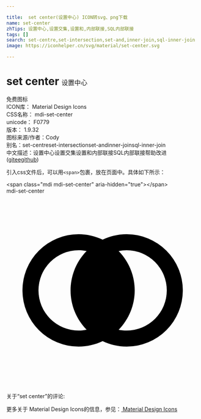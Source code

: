 ```yaml
---

title:  set center(设置中心) ICON转svg、png下载
name: set-center
zhTips: 设置中心,设置交集,设置和,内部联接,SQL内部联接
tags: []
search: set-centre,set-intersection,set-and,inner-join,sql-inner-join
image: https://iconhelper.cn/svg/material/set-center.svg

---
```


# set center  <small style="font-size: 60%;font-weight: 100">设置中心</small>


<div class="detail-page">
<p>
<span><span class="badge-success badge">免费图标</span> </span>
<br/>
<span>
ICON库：
<span class="badge-secondary badge">Material Design Icons</span> 
</span>
<br/>
<span>
CSS名称：
<span class="badge-secondary badge">mdi-set-center</span> 
</span>
<br/>
<span>
unicode：
<span class="badge-secondary badge">F0779</span> 
<copy-btn content='F0779' btn-title=""></copy-btn>
<copy-btn :content='String.fromCodePoint(parseInt("F0779", 16))' btn-title="复制U"></copy-btn>
</span>
<br/>
<span>
版本：
<span class="badge-secondary badge">1.9.32</span> 
</span>
<br/>
<span>图标来源/作者：<span class="badge-light badge">Cody</span></span> 
<br/>
<span>别名：<span class="badge-light badge">set-centre</span><span class="badge-light badge">set-intersection</span><span class="badge-light badge">set-and</span><span class="badge-light badge">inner-join</span><span class="badge-light badge">sql-inner-join</span></span><br/><span class="zh-detail">中文描述：<span class="badge-primary badge">设置中心</span><span class="badge-primary badge">设置交集</span><span class="badge-primary badge">设置和</span><span class="badge-primary badge">内部联接</span><span class="badge-primary badge">SQL内部联接</span><span class="help-link"><span>帮助改进</span>(<a href="https://gitee.com/liuwave/icon-helper/edit/master/json/material/set-center.json" target="_blank" rel="noopener noreferrer">gitee</a><a href="https://github.com/liuwave/icon-helper/edit/master/json/material/set-center.json" target="_blank" rel="noopener noreferrer">github</a></span>)</span><br/>
</p>
</div>
<div class="alert alert-dark">
  <i class="mdi mdi-set-center mdi-48px"></i>
  <i class="mdi mdi-set-center mdi-36px"></i>
  <i class="mdi mdi-set-center mdi-24px"></i>
  <i class="mdi mdi-set-center mdi-18px"></i>
</div>
<div>
  <p>引入css文件后，可以用<code>&lt;span&gt;</code>包裹，放在页面中。具体如下所示：    
  </p>
  <div class="alert alert-primary" style="font-size: 14px">
    &lt;span class="mdi mdi-set-center" aria-hidden="true"&gt;&lt;/span&gt;
    <copy-btn content='<span class="mdi mdi-set-center" aria-hidden="true"></span>'></copy-btn>
  </div>
  <div class="alert alert-secondary">
    <i class="mdi mdi-set-center"
    style="font-size: 24px"
    aria-hidden="true"></i> mdi-set-center
    <copy-btn content="mdi-set-center" btn-title="复制图标名称"></copy-btn>
  </div>
</div>
<div id="svg" class="svg-wrap">
<svg xmlns="http://www.w3.org/2000/svg" viewBox="0 0 24 24"><path d="M9,5A7,7 0 0,0 2,12A7,7 0 0,0 9,19C10.04,19 11.06,18.76 12,18.32C12.94,18.76 13.96,19 15,19A7,7 0 0,0 22,12A7,7 0 0,0 15,5C13.96,5 12.94,5.24 12,5.68C11.06,5.24 10.04,5 9,5M9,7C9.34,7 9.67,7.03 10,7.1C8.72,8.41 8,10.17 8,12C8,13.83 8.72,15.59 10,16.89C9.67,16.96 9.34,17 9,17A5,5 0 0,1 4,12A5,5 0 0,1 9,7M15,7A5,5 0 0,1 20,12A5,5 0 0,1 15,17C14.66,17 14.33,16.97 14,16.9C15.28,15.59 16,13.83 16,12C16,10.17 15.28,8.41 14,7.11C14.33,7.04 14.66,7 15,7Z" /></svg>
</div>
<detail full-name='mdi-set-center'></detail>
<div>
<p>关于“set center”的评论:</p>
</div>
<Vssue title="关于“set center”的评论" ></Vssue>    
<div><p>更多关于 Material Design Icons的信息，参见：<a target="_blank" href="https://iconhelper.cn/material.html"> Material Design Icons</a>
</p></div>
